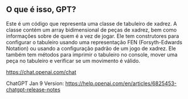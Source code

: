 ﻿## O que é isso, GPT?

Este é um código que representa uma classe de tabuleiro de xadrez. A classe contém um array bidimensional de peças de xadrez, bem como informações sobre de quem é a vez de jogar. Ele tem construtores para configurar o tabuleiro usando uma representação FEN (Forsyth-Edwards Notation) ou usando a configuração padrão de um jogo de xadrez. Ele também tem métodos para imprimir o tabuleiro no console, mover uma peça no tabuleiro e verificar se um movimento é válido.

https://chat.openai.com/chat

ChatGPT Jan 9 Version:
https://help.openai.com/en/articles/6825453-chatgpt-release-notes


